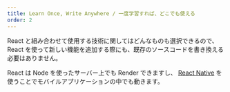 ```yaml
---
title: Learn Once, Write Anywhere / 一度学習すれば、どこでも使える
order: 2
---
```


React と組み合わせて使用する技術に関してはどんなものも選択できるので、
React を使って新しい機能を追加する際にも、既存のソースコードを書き換える必要はありません。

React は Node を使ったサーバー上でも Render できますし、
[React Native](https://facebook.github.io/react-native/) を使うことでモバイルアプリケーションの中でも動きます。
